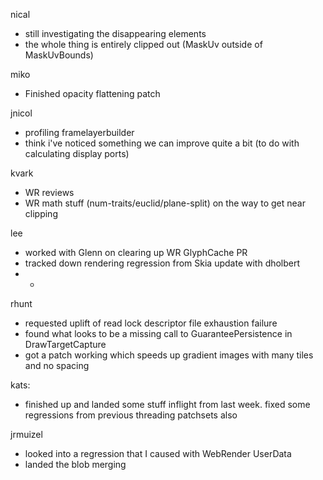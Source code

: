 nical
* still investigating the disappearing elements
* the whole thing is entirely clipped out (MaskUv outside of MaskUvBounds)



miko
* Finished opacity flattening patch



jnicol
* profiling framelayerbuilder
* think i've noticed something we can improve quite a bit (to do with calculating display ports)



kvark
* WR reviews
* WR math stuff (num-traits/euclid/plane-split) on the way to get near clipping



lee
* worked with Glenn on clearing up WR GlyphCache PR
* tracked down rendering regression from Skia update with dholbert
* * 


rhunt
* requested uplift of read lock descriptor file exhaustion failure
* found what looks to be a missing call to GuaranteePersistence in DrawTargetCapture
* got a patch working which speeds up gradient images with many tiles and no spacing



kats:
* finished up and landed some stuff inflight from last week. fixed some regressions from previous threading patchsets also



jrmuizel
* looked into a regression that I caused with WebRender UserData
* landed the blob merging



